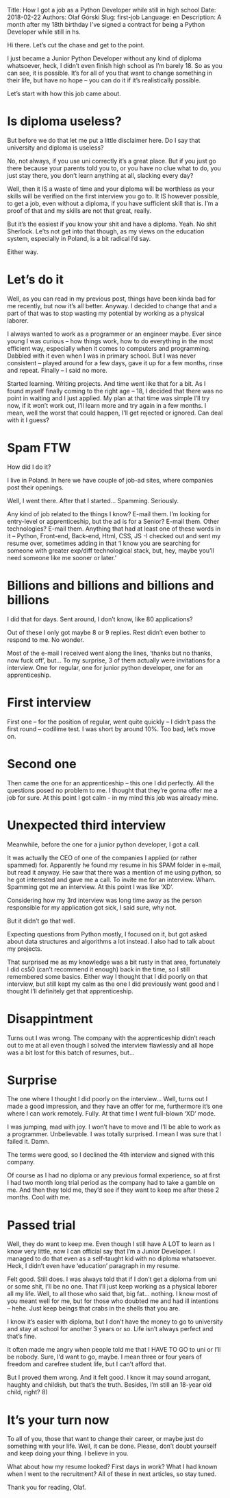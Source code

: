 Title:  How I got a job as a Python Developer while still in high school
Date:   2018-02-22
Authors: Olaf Górski
Slug: first-job
Language: en
Description: A month after my 18th birthday I've signed a contract for being a Python Developer while still in hs.

Hi there. Let’s cut the chase and get to the point.

I just became a Junior Python Developer without any kind of diploma whatsoever, heck, I didn’t even finish high school as I’m barely 18. So as you can see, it is possible. It’s for all of you that want to change something in their life, but have no hope – you can do it if it’s realistically possible.

Let’s start with how this job came about.

# Is diploma useless?
But before we do that let me put a little disclaimer here. Do I say that university and diploma is useless?

No, not always, if you use uni correctly it’s a great place. But if you just go there because your parents told you to, or you have no clue what to do, you just stay there, you don’t learn anything at all, slacking every day?

Well, then it IS a waste of time and your diploma will be worthless as your skills will be verified on the first interview you go to. It IS however possible, to get a job, even without a diploma, if you have sufficient skill that is. I’m a proof of that and my skills are not that great, really.

But it’s the easiest if you know your shit and have a diploma. Yeah. No shit Sherlock. Le’ts not get into that though, as my views on the education system, especially in Poland, is a bit radical I’d say.

Either way.

# Let’s do it
Well, as you can read in my previous post, things have been kinda bad for me recently, but now it’s all better. Anyway. I decided to change that and a part of that was to stop wasting my potential by working as a physical laborer.

I always wanted to work as a programmer or an engineer maybe. Ever since young I was curious – how things work, how to do everything in the most efficient way, especially when it comes to computers and programming. Dabbled with it even when I was in primary school. But I was never consistent – played around for a few days, gave it up for a few months, rinse and repeat. Finally – I said no more.

Started learning. Writing projects. And time went like that for a bit. As I found myself finally coming to the right age – 18, I decided that there was no point in waiting and I just applied. My plan at that time was simple I’ll try now, if it won’t work out, I’ll learn more and try again in a few months. I mean, well the worst that could happen, I’ll get rejected or ignored. Can deal with it I guess?

# Spam FTW
How did I do it?

I live in Poland. In here we have couple of job-ad sites, where companies post their openings.

Well, I went there. After that I started… Spamming. Seriously.

Any kind of job related to the things I know? E-mail them. I’m looking for entry-level or apprenticeship, but the ad is for a Senior? E-mail them. Other technologies? E-mail them. Anything that had at least one of these words in it – Python, Front-end, Back-end, Html, CSS, JS -I checked out and sent my resume over, sometimes adding in that ‘I know you are searching for someone with greater exp/diff technological stack, but, hey, maybe you’ll need someone like me sooner or later.’

# Billions and billions and billions and billions
I did that for days. Sent around, I don’t know, like 80 applications?

Out of these I only got maybe 8 or 9 replies. Rest didn’t even bother to respond to me. No wonder.

Most of the e-mail I received went along the lines, ‘thanks but no thanks, now fuck off’, but… To my surprise, 3 of them actually were invitations for a interview.
One for regular, one for junior python developer, one for an apprenticeship.

# First interview
First one – for the position of regular, went quite quickly – I didn’t pass the first round – codilime test. I was short by around 10%. Too bad, let’s move on.

# Second one
Then came the one for an apprenticeship – this one I did perfectly. All the questions posed no problem to me. I thought that they’re gonna offer me a job for sure. At this point I got calm - in my mind this job was already mine.

# Unexpected third interview
Meanwhile, before the one for a junior python developer, I got a call.

It was actually the CEO of one of the companies I applied (or rather spammed) for. Apparently he found my resume in his SPAM folder in e-mail, but read it anyway. He saw that there was a mention of me using python, so he got interested and gave me a call. To invite me for an interview. Wham. Spamming got me an interview. At this point I was like ‘XD’.

Considering how my 3rd interview was long time away as the person responsible for my application got sick, I said sure, why not.

But it didn’t go that well.

Expecting questions from Python mostly, I focused on it, but got asked about data structures and algorithms a lot instead. I also had to talk about my projects.

That surprised me as my knowledge was a bit rusty in that area, fortunately I did cs50 (can’t recommend it enough) back in the time, so I still remembered some basics. Either way I thought that I did poorly on that interview, but still kept my calm as the one I did previously went good and I thought I’ll definitely get that apprenticeship.

# Disappintment
Turns out I was wrong. The company with the apprenticeship didn’t reach out to me at all even though I solved the interview flawlessly and all hope was a bit lost for this batch of resumes, but…

# Surprise
The one where I thought I did poorly on the interview… Well, turns out I made a good impression, and they have an offer for me, furthermore it’s one where I can work remotely. Fully. At that time I went full-blown ‘XD’ mode.

I was jumping, mad with joy. I won’t have to move and I’ll be able to work as a programmer. Unbelievable. I was totally surprised. I mean I was sure that I failed it. Damn.

The terms were good, so I declined the 4th interview and signed with this company.

Of course as I had no diploma or any previous formal experience, so at first I had two month long trial period as the company had to take a gamble on me. And then they told me, they’d see if they want to keep me after these 2 months. Cool with me.

# Passed trial
Well, they do want to keep me. Even though I still have A LOT to learn as I know very little, now I can official say that I’m a Junior Developer. I managed to do that even as a self-taught kid with no diploma whatsoever. Heck, I didn’t even have ‘education’ paragraph in my resume.

Felt good. Still does. I was always told that if I don’t get a diploma from uni or some shit, I’ll be no one. That I’ll just keep working as a physical laborer all my life. Well, to all those who said that, big fat... nothing. I know most of you meant well for me, but for those who doubted me and had ill intentions – hehe. Just keep beings that crabs in the shells that you are.

I know it’s easier with diploma, but I don’t have the money to go to university and stay at school for another 3 years or so. Life isn’t always perfect and that’s fine.

It often made me angry when people told me that I HAVE TO GO to uni or I’ll be nobody. Sure, I’d want to go, maybe. I mean three or four years of freedom and carefree student life, but I can’t afford that.

But I proved them wrong. And it felt good. I know it may sound arrogant, haughty and childish, but that’s the truth. Besides, I’m still an 18-year old child, right? 8)

# It’s your turn now
To all of you, those that want to change their career, or maybe just do something with your life. Well, it can be done. Please, don’t doubt yourself and keep doing your thing. I believe in you.

What about how my resume looked? First days in work? What I had known when I went to the recruitment? All of these in next articles, so stay tuned.

Thank you for reading,
Olaf.